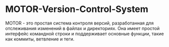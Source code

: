 # MOTOR-Version-Control-System
MOTOR - это простая система контроля версий, разработанная для отслеживания изменений в файлах и директориях. Она имеет простой интерфейс командной строки и поддерживает основные функции, такие как коммиты, ветвление и теги.
